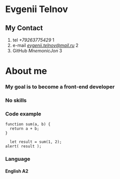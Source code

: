  # Evgenii Telnov

  ## My Contact

1. tel *+79263775429* 1
2. e-mail *evgenii.telnov@mail.ru* 2
3. GitHub  *MnemonicJon* 3
  
  # About me

  ### My goal is to become a front-end developer


  ### No skills

  ### Code example
   

  	function sum(a, b) {
  	  return a + b;
	}

	  let result = sum(1, 2);
	alert( result );

  ### Language

  #### English A2
